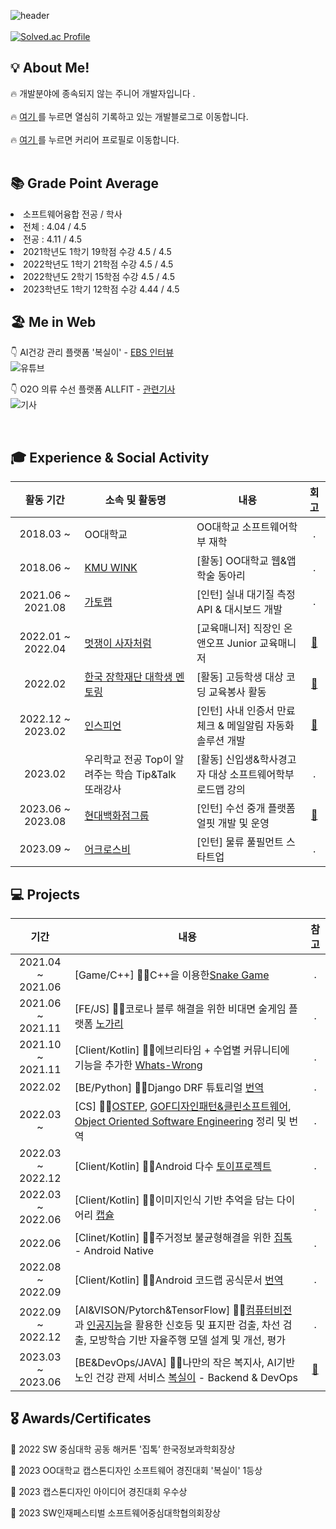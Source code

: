 

![header](https://capsule-render.vercel.app/api?type=waving&color=202632&fontColor=0064FF&text=반갑습니다!&height=150&fontSize=60&desc=ho-jun99%20Github%20&descAlignY=75&descAlign=60)
<br></br>
[![Solved.ac Profile](http://mazassumnida.wtf/api/v2/generate_badge?boj=hjk6322)](https://solved.ac/hjk6322/)
<h2>💡 About Me!  </h2>

<h> 🔥 개발분야에 종속되지 않는 주니어 개발자입니다 </b>.  <br></br></h>
<h> 🔥 <a href="https://devforyou.tistory.com/">여기 </a>를 누르면 열심히 기록하고 있는 개발블로그로 이동합니다</b>.  <br></br></h>
<h> 🔥 <a href="https://career.programmers.co.kr/pr/hjk6322_1360">여기 </a>를 누르면 커리어 프로필로 이동합니다</b>.  <br></br></h>

<h2>📚 Grade Point Average  </h2>
<li>소프트웨어융합 전공 / 학사 </li>
<li> 전체 : 4.04 / 4.5 </li>
<li> 전공 : 4.11 / 4.5 </li>
<li>2021학년도 1학기 19학점 수강 4.5 / 4.5</li>
<li>2022학년도 1학기 21학점 수강 4.5 / 4.5</li>
<li>2022학년도 2학기 15학점 수강 4.5 / 4.5</li>
<li>2023학년도 1학기 12학점 수강 4.44 / 4.5</li>

<h2>🏖️ Me in Web  </h2>

<d> 👇 AI건강 관리 플랫폼 '복실이' - <a href="https://youtu.be/xrZYgKtZ3u4?si=hBTh-tWTZ_JzkqI7"> EBS 인터뷰</a>  </d><br/>
![유튜브](https://github.com/ho-jun99/ho-jun99/assets/38792466/a3cec336-40a9-4fbf-a54a-fc3f00bcb4ba)


<d> 👇 O2O 의류 수선 플랫폼 ALLFIT - <a href="https://zdnet.co.kr/view/?no=20230924091639"> 관련기사</a> </d><br/>
![기사](https://github.com/ho-jun99/ho-jun99/assets/38792466/eaf1d00f-d5a4-4cdc-aeda-3189b0a533ea)

<br/>

<h2>🎓 Experience & Social Activity</h2>

|활동 기간|소속 및 활동명|내용|회고|
|:---:|---|---|:---:|
| 2018.03 ~ |OO대학교  | OO대학교 소프트웨어학부 재학 | \. |
| 2018.06 ~ |<a href="https://wink.kookmin.ac.kr/">KMU WINK</a>|[활동] OO대학교 웹&앱 학술 동아리 | \. |
| 2021.06 ~ 2021.08 |<a href="https://www.gatolab.com/">가토랩</a>| [인턴] 실내 대기질 측정 API & 대시보드 개발 | \. |
| 2022.01 ~ 2022.04 |<a href="https://www.likelion.net/">멋쟁이 사자처럼</a>|[교육매니저] 직장인 온앤오프 Junior 교육매니저 | <a href="https://devforyou.tistory.com/190">📖</a> |
| 2022.02 |<a href="https://portal.kosaf.go.kr/CO/jspAction.do">한국 장학재단 대학생 멘토링</a> |[활동] 고등학생 대상 코딩 교육봉사 활동 | <a href="https://devforyou.tistory.com/189">📖</a> |
| 2022.12 ~ 2023.02|<a href="http://www.inspien.co.kr/">인스피언</a> | [인턴] 사내 인증서 만료 체크 & 메일알림 자동화 솔루션 개발 | <a href="https://devforyou.tistory.com/229">📖</a> |
| 2023.02 |우리학교 전공 Top이 알려주는 학습 Tip&Talk 또래강사 |[활동] 신입생&학사경고자 대상 소프트웨어학부 로드맵 강의| \. |
| 2023.06 ~ 2023.08 |<a href="https://www.ehyundai.com/">현대백화점그룹</a>|[인턴] 수선 중개 플랫폼 얼핏 개발 및 운영 | <a href="https://devforyou.tistory.com/328">📖</a> |
| 2023.09 ~  |<a href="https://www.acrossb.net/">어크로스비</a>|[인턴] 물류 풀필먼트 스타트업 | . |


<h2>💻 Projects</h3>

| 기간 | 내용 | 참고 | 
| :---: | --- | :---: |
| 2021.04 ~ 2021.06|[Game/C++] 👨‍💻C++을 이용한<a href="https://github.com/ho-jun99/SnakeGame">Snake Game</a> | \. |
| 2021.06 ~ 2021.11|[FE/JS] 👨‍💻코로나 블루 해결을 위한 비대면 술게임 플랫폼 <a href="https://github.com/ho-jun99/nogari">노가리</a>| \. |
| 2021.10 ~ 2021.11|[Client/Kotlin] 👨‍💻에브리타임 + 수업별 커뮤니티에 기능을 추가한 <a href="https://github.com/ho-jun99/WhatsWrong"> Whats-Wrong</a>| \. |
| 2022.02 |[BE/Python] 👨‍💻Django DRF 튜툐리얼  <a href="https://devforyou.tistory.com/category/%E2%80%A2%20%EA%B0%9C%EB%B0%9C/Django?page=2">번역</a>| \. |
| 2022.03 ~ |[CS] 👨‍💻<a href="https://devforyou.tistory.com/category/%E2%80%A2Compter%20Science/Operating%20System">OSTEP</a>, <a href="https://devforyou.tistory.com/category/%E2%80%A2%20%EB%8F%85%EC%84%9C/Design%20Pattern">GOF디자인패턴&클린소프트웨어</a>, <a href="https://devforyou.tistory.com/category/%E2%80%A2%20%EB%8F%85%EC%84%9C/Object%20Oriented%20Software%20Engineering">Object Oriented Software Engineering</a> 정리 및 번역| \. |
| 2022.03 ~ 2022.12|[Client/Kotlin] 👨‍💻Android 다수   <a href="https://devforyou.tistory.com/category/%E2%80%A2App/%EC%95%88%EB%93%9C%EB%A1%9C%EC%9D%B4%EB%93%9C%20with%20Kotlin?page=2">토이프로젝트</a> | \. |
| 2022.03 ~ 2022.06|[Client/Kotlin] 👨‍💻이미지인식 기반 추억을 담는 다이어리 <a href="https://devforyou.tistory.com/191?category=584188">캡슐</a>| \. |
| 2022.06|[Clinet/Kotlin] 👨‍💻주거정보 불균형해결을 위한 <a href="https://devforyou.tistory.com/192?category=584188">집톡</a> - Android Native| \. |
| 2022.08 ~ 2022.09|[Client/Kotlin] 👨‍💻Android 코드랩 공식문서 <a href="https://devforyou.tistory.com/category/%E2%80%A2App/%EC%95%88%EB%93%9C%EB%A1%9C%EC%9D%B4%EB%93%9C%20with%20Kotlin?page=1">번역</a> | \. |
| 2022.09 ~ 2022.12|[AI&VISON/Pytorch&TensorFlow] 👨‍💻<a href="https://devforyou.tistory.com/category/%E2%80%A2Compter%20Science/Computer%20Vision">컴퓨터비전</a> 과 <a href="https://devforyou.tistory.com/category/%E2%80%A2Compter%20Science/Artificial%20Intelligence">인공지능</a>을 활용한 신호등 및 표지판 검출, 차선 검출, 모방학습 기반 자율주행 모델 설계 및 개선, 평가| \. |
| 2023.03 ~ 2023.06|[BE&DevOps/JAVA] 👨‍💻나만의 작은 복지사, AI기반 노인 건강 관제 서비스 <a href="https://kookmin-sw.github.io/capstone-2023-11/">복실이</a> - Backend & DevOps | <a href="https://devforyou.tistory.com/325">📖</a> |




<h2>🎖️ Awards/Certificates</h2>

<d>🥇 2022 SW 중심대학 공동 해커톤 '집톡’ 한국정보과학회장상</d><br/>

<d>🥇 2023 OO대학교 캡스톤디자인 소프트웨어 경진대회 '복실이' 1등상 </d> <br/>

<d>🥇 2023 캡스톤디자인 아이디어 경진대회 우수상</d><br/>

<d>🥇 2023 SW인재페스티벌 소프트웨어중심대학협의회장상 </d><br/>

<d></d> <br/>

